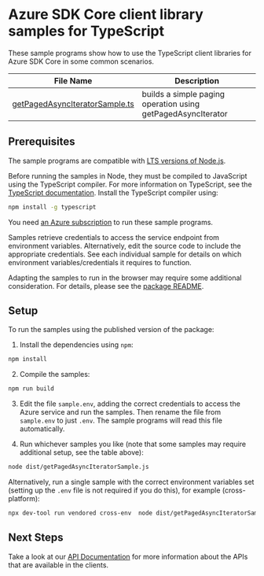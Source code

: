 # Azure SDK Core client library samples for TypeScript

These sample programs show how to use the TypeScript client libraries for Azure SDK Core in some common scenarios.

| **File Name**                                                 | **Description**                                              |
| ------------------------------------------------------------- | ------------------------------------------------------------ |
| [getPagedAsyncIteratorSample.ts][getpagedasynciteratorsample] | builds a simple paging operation using getPagedAsyncIterator |

## Prerequisites

The sample programs are compatible with [LTS versions of Node.js](https://github.com/nodejs/release#release-schedule).

Before running the samples in Node, they must be compiled to JavaScript using the TypeScript compiler. For more information on TypeScript, see the [TypeScript documentation][typescript]. Install the TypeScript compiler using:

```bash
npm install -g typescript
```

You need [an Azure subscription][freesub] to run these sample programs.

Samples retrieve credentials to access the service endpoint from environment variables. Alternatively, edit the source code to include the appropriate credentials. See each individual sample for details on which environment variables/credentials it requires to function.

Adapting the samples to run in the browser may require some additional consideration. For details, please see the [package README][package].

## Setup

To run the samples using the published version of the package:

1. Install the dependencies using `npm`:

```bash
npm install
```

2. Compile the samples:

```bash
npm run build
```

3. Edit the file `sample.env`, adding the correct credentials to access the Azure service and run the samples. Then rename the file from `sample.env` to just `.env`. The sample programs will read this file automatically.

4. Run whichever samples you like (note that some samples may require additional setup, see the table above):

```bash
node dist/getPagedAsyncIteratorSample.js
```

Alternatively, run a single sample with the correct environment variables set (setting up the `.env` file is not required if you do this), for example (cross-platform):

```bash
npx dev-tool run vendored cross-env  node dist/getPagedAsyncIteratorSample.js
```

## Next Steps

Take a look at our [API Documentation][apiref] for more information about the APIs that are available in the clients.

[getpagedasynciteratorsample]: https://github.com/Azure/azure-sdk-for-js/blob/main/sdk/core/core-paging/samples/v1/typescript/src/getPagedAsyncIteratorSample.ts
[apiref]: https://docs.microsoft.com/javascript/api/@azure/core-paging
[freesub]: https://azure.microsoft.com/free/
[package]: https://github.com/Azure/azure-sdk-for-js/tree/main/sdk/core/core-paging/README.md
[typescript]: https://www.typescriptlang.org/docs/home.html
